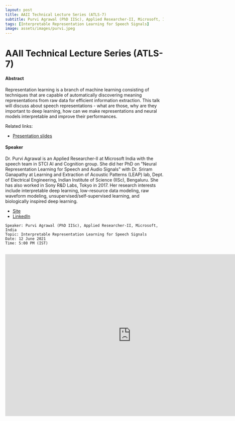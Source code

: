 ```yaml
---
layout: post
title: AAII Technical Lecture Series (ATLS-7)
subtitle: Purvi Agrawal (PhD IISc), Applied Researcher-II, Microsoft, India
tags: [Interpretable Representation Learning for Speech Signals]
image: assets/images/purvi.jpeg
---
```


# AAII Technical Lecture Series (ATLS-7)

#### Abstract
Representation learning is a branch of machine learning consisting of techniques that are capable of automatically discovering meaning representations from raw data for efficient information extraction. This talk will discuss about speech representations - what are those, why are they important to deep learning, how can we make representations and neural models interpretable and improve their performances.

Related links:
- [Presentation slides](https://docs.google.com/presentation/d/1NMK738-p7mUFjxAwf8SgJk_4HQNWfc0VXRiRQoeVSjs/mobilepresent#slide=id.gcc054f0635_0_11)

#### Speaker
Dr. Purvi Agrawal is an Applied Researcher-II at Microsoft India with the speech team in STCI AI and Cognition group. She did her PhD on "Neural Representation Learning for Speech and Audio Signals" with Dr. Sriram Ganapathy at Learning and Extraction of Acoustic Patterns (LEAP) lab, Dept. of Electrical Engineering, Indian Institute of Science (IISc), Bengaluru. She has also worked in Sony R&D Labs, Tokyo in 2017. Her research interests include interpretable deep learning, low-resource data modeling, raw waveform modeling, unsupervised/self-supervised learning, and biologically inspired deep learning.

- [Site](http://leap.ee.iisc.ac.in/purvi/)
- [LinkedIn](https://www.linkedin.com/in/purvi-agrawal-20288725/)


```
Speaker: Purvi Agrawal (PhD IISc), Applied Researcher-II, Microsoft, India
Topic: Interpretable Representation Learning for Speech Signals
Date: 12 June 2021
Time: 5:00 PM (IST)
 
```

<iframe width="800" height="515" src="https://www.youtube.com/embed/9qL63cYNz8Y" title="YouTube video player" frameborder="0" allow="accelerometer; autoplay; clipboard-write; encrypted-media; gyroscope; picture-in-picture; web-share" allowfullscreen></iframe>
